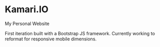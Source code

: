 # Kamari.IO
My Personal Website

First iteration built with a Bootstrap JS framework. Currently working to reformat for responsive mobile dimensions.

